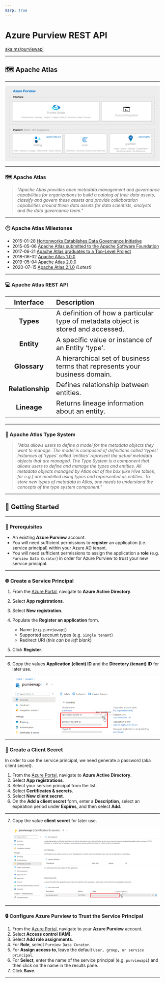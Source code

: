 ```yaml
---
marp: true
---
```


# Azure Purview  REST API

[aka.ms/purviewapi](https://aka.ms/purviewapi)

---

## :world_map: Apache Atlas

---

<!-- _footer: "Azure Purview High-Level Concepts" -->

![bg width:95%](../image/purviewapi.png)

---

<!-- _footer: "https://atlas.apache.org/" -->

### :world_map: Apache Atlas

> *"Apache Atlas provides open metadata management and governance capabilities for organizations to build a catalog of their data assets, classify and govern these assets and provide collaboration capabilities around these data assets for data scientists, analysts and the data governance team."*

---
<!-- _footer: "https://atlas.apache.org/" -->

### :clock1: Apache Atlas Milestones

* 2015-01-28 [Hortonworks Establishes Data Governance Initiative](https://www.prnewswire.com/news-releases/hortonworks-establishes-data-governance-initiative-300026958.html)
* 2015-05-06 [Apache Atlas submitted to the Apache Software Foundation](https://incubator.apache.org/projects/atlas.html)
* 2017-06-21 [Apache Atlas graduates to a Top-Level Project](https://incubator.apache.org/projects/atlas.html)
* 2018-06-02 [Apache Atlas 1.0.0](https://atlas.apache.org/1.0.0/Downloads.html)
* 2019-05-04 [Apache Atlas 2.0.0](https://atlas.apache.org/2.0.0/Downloads.html)
* 2020-07-15 [Apache Atlas 2.1.0](https://atlas.apache.org/#/Downloads) *(Latest)*

---

<!-- _footer: "https://atlas.apache.org/api/v2/ui/index.html#/" -->

### :computer: Apache Atlas REST API

| Interface | Description |
| :-------------: | :------------- |
| **Types** | A definition of how a particular type of metadata object is stored and accessed. |
| **Entity** | A specific value or instance of an Entity ‘type’. |
| **Glossary** | A hierarchical set of business terms that represents your business domain. |
|**Relationship** | Defines relationship between entities. |
| **Lineage** | Returns lineage information about an entity. |

<style>
table {
  font-size: 22px;
}
</style>

---

<!-- _footer: "https://atlas.apache.org/2.0.0/TypeSystem.html" -->

### :book: Apache Atlas Type System
> *"Atlas allows users to define a model for the metadata objects they want to manage. The model is composed of definitions called ‘types’. Instances of ‘types’ called ‘entities’ represent the actual metadata objects that are managed. The Type System is a component that allows users to define and manage the types and entities. All metadata objects managed by Atlas out of the box (like Hive tables, for e.g.) are modelled using types and represented as entities. To store new types of metadata in Atlas, one needs to understand the concepts of the type system component."*

---

## :rocket: Getting Started

---

<!-- _footer: "https://docs.microsoft.com/en-us/azure/purview/tutorial-using-rest-apis#prerequisites" -->


### :thinking: Prerequisites

* An existing **Azure Purview** account.
* You will need sufficient permissions to **register** an application (i.e. service principal) within your Azure AD tenant.
* You will need sufficient permissions to assign the application a **role** (e.g. `Purview Data Curator`) in order for Azure Purview to trust your new service principal.

---

<!-- _footer: "https://docs.microsoft.com/en-us/azure/purview/tutorial-using-rest-apis#create-a-service-principal-application" -->


### :globe_with_meridians: Create a Service Principal

1. From the [Azure Portal](https://portal.azure.com), navigate to **Azure Active Directory**.
2. Select **App registrations**.
3. Select **New registration**.
4. Populate the **Register an application** form.  

    * Name (e.g. `purviewapi`)
    * Supported account types (e.g. `Single tenant`)
    * Redirect URI (*this can be left blank*)
5. Click **Register**.

---

6. Copy the values **Application (client) ID** and the **Directory (tenant) ID** for later use.

    ![Service Principal](../image/service_principal.png)

---

<!-- _footer: "https://docs.microsoft.com/en-us/azure/purview/tutorial-using-rest-apis#create-a-service-principal-application" -->


### :key: Create a Client Secret

In order to use the service principal, we need generate a password (aka client secret).

1. From the [Azure Portal](https://portal.azure.com), navigate to **Azure Active Directory**.
2. Select **App registrations**.
3. Select your service principal from the list.
4. Select **Certificates & secrets**.
5. Select **New client secret**.
6. On the **Add a client secret** form, enter a **Description**, select an expiration period under **Expires**, and then select **Add**.

---

7. Copy the value **client secret**  for later use.

    ![Service Principal](../image/client_secret.png)

---

<!-- _footer: "https://docs.microsoft.com/en-us/azure/purview/tutorial-using-rest-apis#create-a-service-principal-application" -->


### :lock: Configure Azure Purview to Trust the Service Principal

1. From the [Azure Portal](https://portal.azure.com), navigate to your **Azure Purview** account.
2. Select **Access control (IAM)**.
3. Select **Add role assignments**.
4. For **Role**, select `Purview Data Curator`.
5. For **Assign access to**, leave the default `User, group, or service principal`.
6. For **Select**, enter the name of the service principal (e.g. `purviewapi`) and then click on the name in the results pane.
7. Click **Save**.

---